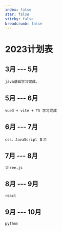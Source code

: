 ```yaml
---
index: false
star: false
sticky: false
breadcrumb: false
---
```


# 2023计划表

## 3月 --- 5月
    java基础学习完成，
## 5月 --- 6月
    vue3 + vite + TS 学习完成
## 6月 --- 7月 
    css、JavaScript 复习
## 7月 --- 8月
    three.js
## 8月 --- 9月
    react
## 9月 --- 10月
    python